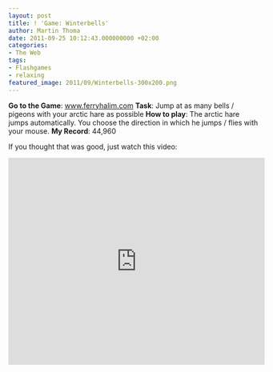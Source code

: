 ```yaml
---
layout: post
title: ! 'Game: Winterbells'
author: Martin Thoma
date: 2011-09-25 10:12:43.000000000 +02:00
categories:
- The Web
tags:
- Flashgames
- relaxing
featured_image: 2011/09/Winterbells-300x200.png
---
```

<b>Go to the Game</b>: <a href="http://www.ferryhalim.com/orisinal/g3/bells.htm" rel="nofollow">www.ferryhalim.com</a>
<b>Task</b>: Jump at as many bells / pigeons with your arctic hare as possible
<b>How to play</b>: The arctic hare jumps automatically. You choose the direction in which he jumps / flies with your mouse.
<b>My Record</b>: 44,960

If you thought that was good, just watch this video:
<iframe title="YouTube video player" width="512" height="414" src="http://www.youtube.com/embed/mcrMDeeERks?rel=0&amp;hd=1" frameborder="0" allowfullscreen></iframe>
